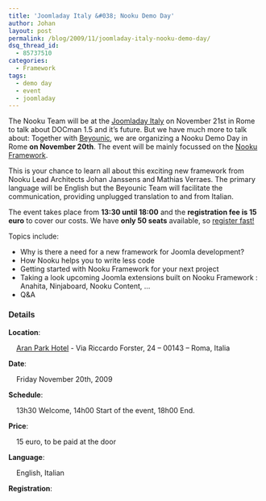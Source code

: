 ```yaml
---
title: 'Joomladay Italy &#038; Nooku Demo Day'
author: Johan
layout: post
permalink: /blog/2009/11/joomladay-italy-nooku-demo-day/
dsq_thread_id:
  - 85737510
categories:
  - Framework
tags:
  - demo day
  - event
  - joomladay
---
```

The Nooku Team will be at the <a href="http://www.joomladay.it/" target="_blank" title="Joomladay Italy"><u>Joomladay Italy</u></a>&nbsp;on November 21st in Rome to talk about DOCman 1.5 and it&#8217;s future. But we have much more to talk about: Together with&nbsp;<a href="http://www.beyounic.com/" target="_blank" title="Beyounic"><u>Beyounic</u></a>, we are organizing a Nooku Demo Day in Rome&nbsp;**on November 20th**. The event will be mainly focussed on the [<u>Nooku Framework</u>][1]. 

This is your chance to learn all about this exciting new framework from Nooku Lead Architects Johan Janssens and Mathias Verraes. The primary language will be English but the Beyounic Team will facilitate the communication, providing unplugged translation to and from Italian. 

<p style="margin-left: 0px; margin-right: 0px">
  The event takes place from&nbsp;<strong>13:30 until 18:00</strong>&nbsp;and the&nbsp;<strong>registration fee is 15 euro</strong>&nbsp;to cover our costs. We have&nbsp;<strong>only 50 seats</strong>&nbsp;available, so <a href="http://nooku-demo-rome.eventbrite.com/" target="_blank" title="registration form">register fast! </a>
</p>

<!--more-->

  
Topics include:

<div>
  <ul>
    <li>
      Why is there a need for a new framework for Joomla development?
    </li>
    <li>
      How Nooku helps you to write less code
    </li>
    <li>
      Getting started with Nooku Framework for your next project
    </li>
    <li>
      Taking a look upcoming Joomla extensions built on Nooku Framework : Anahita, Ninjaboard, Nooku Content, &#8230;
    </li>
    <li>
      Q&A
    </li>
  </ul>
  
  <h3 style="margin-left: 0px; margin-right: 0px; font-family: Helvetica,Arial,sans-serif">
    <font size="3">Details</font>
  </h3>
  
  <p style="margin-left: 0px; margin-right: 0px">
    <strong>Location</strong>:
  </p>
  
  <p style="margin-left: 0px; margin-right: 0px">
    <span class="screen">&nbsp;&nbsp;&nbsp;&nbsp;<a href="http://www.aranhotels.com/AranPark/index.html" target="_blank" title="Aran Park Hotel"><u>Aran Park Hotel</u></a>&nbsp;- Via Riccardo Forster, 24 &#8211; 00143 &#8211; Roma, Italia</span>
  </p>
  
  <p style="margin-left: 0px; margin-right: 0px">
    <strong>Date</strong>:
  </p>
  
  <p style="margin-left: 0px; margin-right: 0px">
    &nbsp;&nbsp;&nbsp;&nbsp;Friday November 20th, 2009
  </p>
  
  <p style="margin-left: 0px; margin-right: 0px">
    <strong>Schedule</strong>:
  </p>
  
  <p style="margin-left: 0px; margin-right: 0px">
    &nbsp;&nbsp;&nbsp;&nbsp;13h30 Welcome, 14h00 Start of the event, 18h00 End.
  </p>
  
  <p style="margin-left: 0px; margin-right: 0px">
    <strong>Price</strong>:
  </p>
  
  <p style="margin-left: 0px; margin-right: 0px">
    &nbsp;&nbsp; &nbsp;15 euro, to be paid at the door
  </p>
  
  <p style="margin-left: 0px; margin-right: 0px">
    <strong>Language</strong>:
  </p>
  
  <p style="margin-left: 0px; margin-right: 0px">
    &nbsp;&nbsp;&nbsp;&nbsp;English, Italian
  </p>
  
  <p style="margin-left: 0px; margin-right: 0px">
    <strong>Registration</strong>:
  </p>
  
  <p style="margin-left: 0px; margin-right: 0px">
    <div style="display: inline">
    </div></div>

 [1]: framework